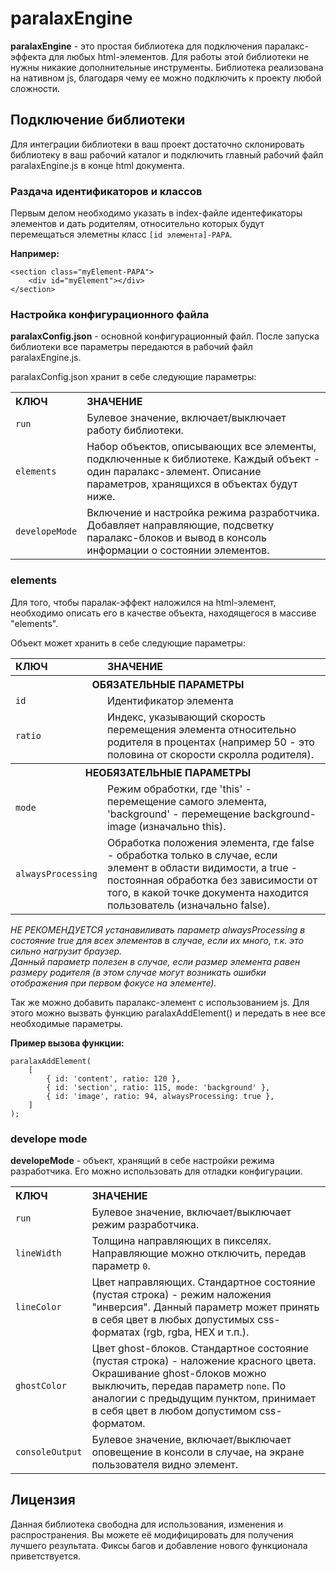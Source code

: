 # paralaxEngine

<b>paralaxEngine</b> - это простая библиотека для подключения паралакс-эффекта для любых html-элементов. Для работы этой библиотеки не нужны никакие дополнительные инструменты. Библиотека реализована на нативном js, благодаря чему ее можно подключить к проекту любой сложности.

## Подключение библиотеки

Для интеграции библиотеки в ваш проект достаточно склонировать библиотеку в ваш рабочий каталог и подключить главный рабочий файл paralaxEngine.js в конце html документа.

### Раздача идентификаторов и классов

Первым делом необходимо указать в index-файле идентефикаторы элементов и дать родителям, относительно которых будут перемещаться элеметны класс <code>[id элемента]-PAPA</code>.

<b>Например:</b>

    <section class="myElement-PAPA">
        <div id="myElement"></div>
    </section>

### Настройка конфигурационного файла

<b>paralaxConfig.json</b> - основной конфигурационный файл. После запуска библиотеки все параметры передаются в рабочий файл paralaxEngine.js.

paralaxConfig.json хранит в себе следующие параметры:

<table>
    <tr align="left">
        <th>
            <b>КЛЮЧ</b>
        </th>
        <th>
            <b>ЗНАЧЕНИЕ</b>
        </th>
    </tr>
    <tr>
        <td>
            <code>run</code>
        </td>
        <td>
            Булевое значение, включает/выключает работу библиотеки.
        </td>
    </tr>
        <tr>
        <td>
            <code>elements</code>
        </td>
        <td>
            Набор объектов, описывающих все элементы, подключенные к библиотеке. Каждый объект - один паралакс-элемент. Описание параметров, хранящихся в объектах будут ниже.
        </td>
    </tr>
        <tr>
        <td>
            <code>developeMode</code>
        </td>
        <td>
            Включение и настройка режима разработчика. Добавляет направляющие, подсветку паралакс-блоков и вывод в консоль информации о состоянии элементов.
        </td>
    </tr>
</table>

### elements

Для того, чтобы паралак-эффект наложился на html-элемент, необходимо описать его в качестве объекта, находящегося в массиве "elements".

Объект может хранить в себе следующие параметры:

<table>
    </tr>
        <tr>
        <td>
            <b>КЛЮЧ</b>
        </td>
        <td>
            <b>ЗНАЧЕНИЕ</b>
        </td>
    </tr>
    <tr>
        <th colspan=2>
            <b>ОБЯЗАТЕЛЬНЫЕ ПАРАМЕТРЫ</b>
        </th>
    </tr>
        <tr>
            <td>
                <code>id</code>
            </td>
            <td>
                Идентификатор элемента
            </td>
    </tr>
    <tr>
        <td>
            <code>ratio</code>
        </td>
        <td>
            Индекс, указывающий скорость перемещения элемента относительно родителя в процентах (например 50 - это половина от скорости скролла родителя).
        </td>
    </tr>
    <tr>
        <th colspan=2>
            <b>НЕОБЯЗАТЕЛЬНЫЕ ПАРАМЕТРЫ</b>
        </th>
    </tr>
        <tr>
        <td>
            <code>mode</code>
        </td>
        <td>
            Режим обработки, где 'this' - перемещение самого элемента, 'background' - перемещение background-image (изначально this).
        </td>
    </tr>
    <tr>
        <td>
            <code>alwaysProcessing</code>
        </td>
        <td>
            Обработка положения элемента, где false - обработка только в случае, если элемент в области видимости, а true - постоянная обработка без зависимости от того, в какой точке документа находится пользователь (изначально false).
        </td>
    </tr>
</table>

<i>НЕ РЕКОМЕНДУЕТСЯ устанавиливать параметр alwaysProcessing в состояние true для всех элементов в случае, если их много, т.к. это сильно нагрузит браузер.  
Данный параметр полезен в случае, если размер элемента равен размеру родителя (в этом случае могут возникать ошибки отображения при первом фокусе на элементе).</i>

Так же можно добавить паралакс-элемент с использованием js. Для этого можно вызвать функцию paralaxAddElement() и передать в нее все необходимые параметры.


<b>Пример вызова функции:</b>

    paralaxAddElement(
        [
            { id: 'content', ratio: 120 },
            { id: 'section', ratio: 115, mode: 'background' },
            { id: 'image', ratio: 94, alwaysProcessing: true },
        ]
    );

### develope mode

<b>developeMode</b> - объект, хранящий в себе настройки режима разработчика. Его можно использовать для отладки конфигурации.

<table>
    <tr align="left">
        <th>
            <b>КЛЮЧ</b>
        </th>
        <th>
            <b>ЗНАЧЕНИЕ</b>
        </th>
    </tr>
    <tr>
        <td>
            <code>run</code>
        </td>
        <td>
            Булевое значение, включает/выключает режим разработчика.
        </td>
    </tr>
    <tr>
        <td>
            <code>lineWidth</code>
        </td>
        <td>
            Толщина направляющих в пикселях. Направляющие можно отключить, передав параметр <code>0</code>.
        </td>
    </tr>
    <tr>
        <td>
            <code>lineColor</code>
        </td>
        <td>
            Цвет направляющих. Стандартное состояние (пустая строка) - режим наложения "инверсия". Данный параметр может принять в себя цвет в любых допустимых css-форматах (rgb, rgba, HEX и т.п.).
        </td>
    </tr>
    <tr>
        <td>
            <code>ghostColor</code>
        </td>
        <td>
            Цвет ghost-блоков. Стандартное состояние (пустая строка) - наложение красного цвета. Окрашивание ghost-блоков можно выключить, передав параметр <code>none</code>. По аналогии с предыдущим пунктом, принимает в себя цвет в любом допустимом css-форматом.
        </td>
    </tr>
    <tr>
        <td>
            <code>consoleOutput</code>
        </td>
        <td>
            Булевое значение, включает/выключает оповещение в консоли в случае, на экране пользователя видно элемент.
        </td>
    </tr>
</table>

## Лицензия

Данная библиотека свободна для использования, изменения и распространения. Вы можете её модифицировать для получения лучшего результата. Фиксы багов и добавление нового функционала приветствуется.